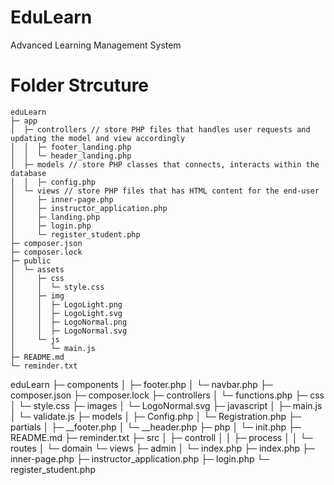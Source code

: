 # EduLearn
Advanced Learning Management System

# Folder Strcuture
```
eduLearn
├─ app
│  ├─ controllers // store PHP files that handles user requests and updating the model and view accordingly
│  │  ├─ footer_landing.php
│  │  └─ header_landing.php
│  ├─ models // store PHP classes that connects, interacts within the database
│  │  ├─ config.php
│  └─ views // store PHP files that has HTML content for the end-user
│     ├─ inner-page.php
│     ├─ instructor_application.php
│     ├─ landing.php
│     ├─ login.php
│     └─ register_student.php
├─ composer.json
├─ composer.lock
├─ public
│  └─ assets
│     ├─ css
│     │  └─ style.css
│     ├─ img
│     │  ├─ LogoLight.png
│     │  ├─ LogoLight.svg
│     │  ├─ LogoNormal.png
│     │  ├─ LogoNormal.svg
│     └─ js
│        └─ main.js
├─ README.md
└─ reminder.txt
```

eduLearn
├─ components
│  ├─ footer.php
│  └─ navbar.php
├─ composer.json
├─ composer.lock
├─ controllers
│  └─ functions.php
├─ css
│  └─ style.css
├─ images
│  └─ LogoNormal.svg
├─ javascript
│  ├─ main.js
│  └─ validate.js
├─ models
│  ├─ Config.php
│  └─ Registration.php
├─ partials
│  ├─ __footer.php
│  └─ __header.php
├─ php
│  └─ init.php
├─ README.md
├─ reminder.txt
├─ src
│  ├─ controll
│  │  ├─ process
│  │  └─ routes
│  └─ domain
└─ views
   ├─ admin
   │  └─ index.php
   ├─ index.php
   ├─ inner-page.php
   ├─ instructor_application.php
   ├─ login.php
   └─ register_student.php